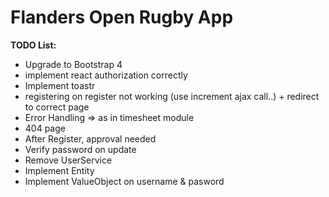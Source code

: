 # Flanders Open Rugby App

**TODO List:**
- Upgrade to Bootstrap 4
- implement react authorization correctly
- Implement toastr
- registering on register not working  (use increment ajax call..) + redirect to correct page
- Error Handling => as in timesheet module
- 404 page
- After Register, approval needed
- Verify password on update
- Remove UserService
- Implement Entity 
- Implement ValueObject on username & pasword

